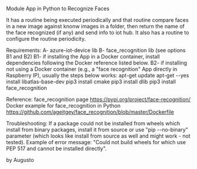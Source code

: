 Module App in Python to Recognize Faces

It has a routine being executed periodically and that routine compare faces in a new image against knonw images in a folder, 
then return the name of the face recognized (if any) and send info to iot hub.
It also has a routine to configure the routine periodicity.

Requirements:
A- azure-iot-device lib
B- face_recognition lib (see options B1 and B2)
B1- if installing the App in a Docker container, install dependencies following the Docker reference listed below.
B2- if installing not using a Docker container (e.g., a "face recognition" App directly in Raspberry IP), usually the steps below works:
apt-get update
apt-get --yes install libatlas-base-dev
pip3 install cmake
pip3 install dlib
pip3 install face_recognition

Reference:
face_recognition page
https://pypi.org/project/face-recognition/
Docker example for face_recognition in Python
https://github.com/ageitgey/face_recognition/blob/master/Dockerfile

Troubleshooting:
If a package could not be installed from wheels which install from binary packages, install it from source or use "pip --no-binary" parameter (which looks like install from source as well and might work - not tested).
Example of error message: "Could not build wheels for <packageName> which use PEP 517 and cannot be installed directly".

by Augusto